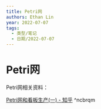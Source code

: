 ```yaml
---
title: Petri网
authors: Ethan Lin
year: 2022-07-07 
tags:
  - 类型/笔记 
  - 日期/2022-07-07 
---
```



# Petri网






Petri网相关资料：

[Petri网和看板生产(一) - 知乎](https://zhuanlan.zhihu.com/p/65648643) ^ncbrqm


